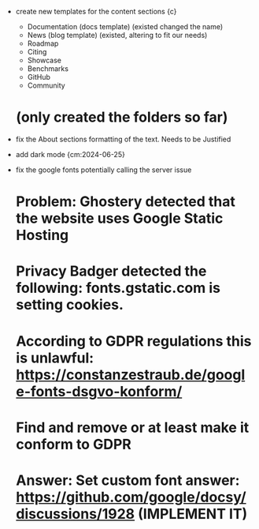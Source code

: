 
- create new templates for the content sections {c}
  - Documentation (docs template) (existed changed the name)
  - News (blog template) (existed, altering to fit our needs)
  - Roadmap
  - Citing
  - Showcase
  - Benchmarks
  - GitHub
  - Community
  # (only created the folders so far)

- fix the About sections formatting of the text. Needs to be Justified

- add dark mode {cm:2024-06-25}

- fix the google fonts potentially calling the server issue
  # Problem: Ghostery detected that the website uses Google Static Hosting
  #          Privacy Badger detected the following: fonts.gstatic.com is setting cookies.
  #          According to GDPR regulations this is unlawful: https://constanzestraub.de/google-fonts-dsgvo-konform/
  #          Find and remove or at least make it conform to GDPR
  # Answer: Set custom font answer: https://github.com/google/docsy/discussions/1928 (IMPLEMENT IT)
